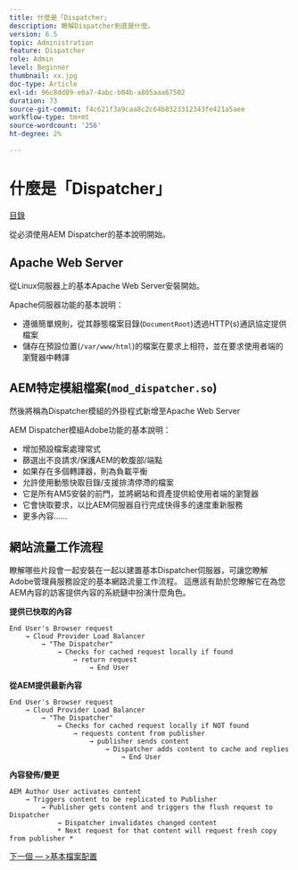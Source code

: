 ```yaml
---
title: 什麼是「Dispatcher」
description: 瞭解Dispatcher到底是什麼。
version: 6.5
topic: Administration
feature: Dispatcher
role: Admin
level: Beginner
thumbnail: xx.jpg
doc-type: Article
exl-id: 96c8dd09-e0a7-4abc-b04b-a805aaa67502
duration: 73
source-git-commit: f4c621f3a9caa8c2c64b8323312343fe421a5aee
workflow-type: tm+mt
source-wordcount: '256'
ht-degree: 2%

---
```


# 什麼是「Dispatcher」

[目錄](./overview.md)

從必須使用AEM Dispatcher的基本說明開始。

## Apache Web Server

從Linux伺服器上的基本Apache Web Server安裝開始。

Apache伺服器功能的基本說明：

- 遵循簡單規則，從其靜態檔案目錄(`DocumentRoot`)透過HTTP(s)通訊協定提供檔案
- 儲存在預設位置(`/var/www/html`)的檔案在要求上相符，並在要求使用者端的瀏覽器中轉譯




## AEM特定模組檔案(`mod_dispatcher.so`)

然後將稱為Dispatcher模組的外掛程式新增至Apache Web Server

AEM Dispatcher模組Adobe功能的基本說明：

- 增加預設檔案處理常式
- 篩選出不良請求/保護AEM的軟腹部/端點
- 如果存在多個轉譯器，則為負載平衡
- 允許使用動態快取目錄/支援排清停滯的檔案
- 它是所有AMS安裝的前門，並將網站和資產提供給使用者端的瀏覽器
- 它會快取要求，以比AEM伺服器自行完成快得多的速度重新服務
- 更多內容……

## 網站流量工作流程

瞭解哪些片段會一起安裝在一起以建置基本Dispatcher伺服器，可讓您瞭解Adobe管理員服務設定的基本網路流量工作流程。
這應該有助於您瞭解它在為您AEM內容的訪客提供內容的系統鏈中扮演什麼角色。

<b>提供已快取的內容</b>

```
End User's Browser request 
    → Cloud Provider Load Balancer 
        → "The Dispatcher" 
            → Checks for cached request locally if found 
                → return request 
                    → End User
```

<b>從AEM提供最新內容</b>

```
End User's Browser request 
    → Cloud Provider Load Balancer 
        → "The Dispatcher" 
            → Checks for cached request locally if NOT found 
                → requests content from publisher 
                    → publisher sends content 
                        → Dispatcher adds content to cache and replies 
                            → End User
```

<b>內容發佈/變更</b>

```
AEM Author User activates content 
    → Triggers content to be replicated to Publisher 
        → Publisher gets content and triggers the flush request to Dispatcher 
            → Dispatcher invalidates changed content 
            * Next request for that content will request fresh copy from publisher *
```

[下一個 — >基本檔案配置](./basic-file-layout.md)
